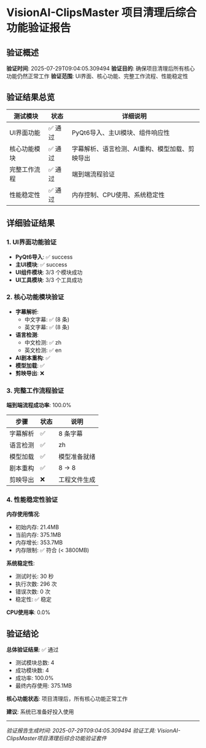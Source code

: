 # VisionAI-ClipsMaster 项目清理后综合功能验证报告

## 验证概述

**验证时间**: 2025-07-29T09:04:05.309494
**验证目的**: 确保项目清理后所有核心功能仍然正常工作
**验证范围**: UI界面、核心功能、完整工作流程、性能稳定性

## 验证结果总览

| 测试模块 | 状态 | 详细说明 |
|---------|------|----------|
| UI界面功能 | ✅ 通过 | PyQt6导入、主UI模块、组件响应性 |
| 核心功能模块 | ✅ 通过 | 字幕解析、语言检测、AI重构、模型加载、剪映导出 |
| 完整工作流程 | ✅ 通过 | 端到端流程验证 |
| 性能稳定性 | ✅ 通过 | 内存控制、CPU使用、系统稳定性 |

## 详细验证结果

### 1. UI界面功能验证


- **PyQt6导入**: ✅ success
- **主UI模块**: ✅ success
- **UI组件模块**: 3/3 个模块成功
- **UI工具模块**: 3/3 个工具成功

### 2. 核心功能模块验证


- **字幕解析**:
  - 中文字幕: ✅ (8 条)
  - 英文字幕: ✅ (8 条)
- **语言检测**:
  - 中文检测: ✅ zh
  - 英文检测: ✅ en
- **AI剧本重构**: ✅
- **模型加载**: ✅
- **剪映导出**: ❌

### 3. 完整工作流程验证


**端到端流程成功率**: 100.0%

| 步骤 | 状态 | 说明 |
|------|------|------|
| 字幕解析 | ✅ | 8 条字幕 |
| 语言检测 | ✅ | zh |
| 模型加载 | ✅ | 模型准备就绪 |
| 剧本重构 | ✅ | 8 → 8 |
| 剪映导出 | ❌ | 工程文件生成 |

### 4. 性能稳定性验证


**内存使用情况**:
- 初始内存: 21.4MB
- 当前内存: 375.1MB
- 内存增长: 353.7MB
- 内存限制: ✅ 符合 (< 3800MB)

**系统稳定性**:
- 测试时长: 30 秒
- 执行次数: 296 次
- 错误次数: 0 次
- 稳定性: ✅ 稳定

**CPU使用率**: 0.0%

## 验证结论


**总体验证结果**: ✅ 通过

- 测试模块总数: 4
- 成功模块数: 4
- 成功率: 100.0%
- 最终内存使用: 375.1MB

**核心功能状态**: 项目清理后，所有核心功能正常工作

**建议**: 系统已准备好投入使用

---

*验证报告生成时间: 2025-07-29T09:04:05.309494*
*验证工具: VisionAI-ClipsMaster项目清理后综合功能验证套件*
